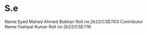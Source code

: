 # S.e
Name:Syed Mahed Ahmed Bukhari
Roll no:2k22/CSE/103
Contributor
Name:Yashpal Kumar
Roll no:2k22/CSE/116
